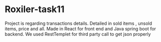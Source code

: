 # Roxiler-task11
Project is regarding transactions details. Detailed in sold items  , unsold items, price and all. Made in React for front end and Java spring boot for backend. We used RestTemplet for third party call to get json properly
